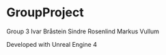 # GroupProject

Group 3
Ivar Bråstein
Sindre Rosenlind
Markus Vullum

Developed with Unreal Engine 4


